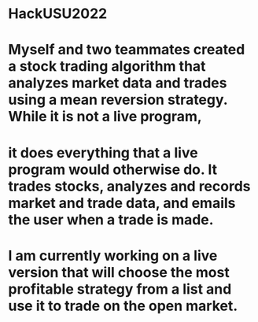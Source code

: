# HackUSU2022

# Myself and two teammates created a stock trading algorithm that analyzes market data and trades using a mean reversion strategy. While it is not a live program, 
# it does everything that a live program would otherwise do. It trades stocks, analyzes and records market and trade data, and emails the user when a trade is made.
# I am currently working on a live version that will choose the most profitable strategy from a list and use it to trade on the open market. 
